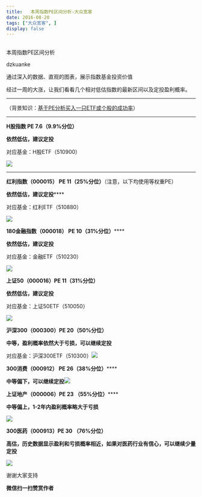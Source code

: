 ```yaml
---
title:   本周指数PE区间分析-大众宽客
date: 2016-08-20
tags: ["大众宽客", ]
display: false
---
```



## 



本周指数PE区间分析




dzkuanke




通过深入的数据、直观的图表，展示指数基金投资价值


经过一周的大涨，让我们看看几个相对低估指数的最新区间以及定投盈利概率。

****

（背景知识：[基于PE分析买入一只ETF或个股的成功率](http://mp.weixin.qq.com/s?__biz=MzAwMTc1MDcwNw==&amp;mid=2648271733&amp;idx=1&amp;sn=b085ceeae8800706f9714c7cfde17289&amp;scene=21#wechat_redirect)）

********

**H股指数 PE 7.6（9.9%分位）**

**依然低估，建议定投**

对应基金：H股ETF（510900）

<img data-s="300,640" data-type="png" data-ratio="0.741106719367589" data-w="506" src="http://mmbiz.qpic.cn/mmbiz/PKw3FQPmhIg7IPXM2UJNDgzWXlC20RJTgMkP0MdiaYkzeeKzM4RUq8jTAfpLY60GxjlXjoeCDX6vkOV5d3ud8YQ/640?wx_fmt=png" style="box-sizing: border-box !important; word-wrap: break-word !important; width: auto !important; visibility: visible !important;"/>



****

**红利指数（000015） PE 11（25%分位）**（注意，以下均使用等权重PE）

**依然低估，建议定投******

对应基金：红利ETF（510880）

<img data-s="300,640" data-type="png" data-ratio="0.7416173570019724" data-w="507" src="http://mmbiz.qpic.cn/mmbiz/PKw3FQPmhIg7IPXM2UJNDgzWXlC20RJTM5WepJcAUmHCGFvtR8ic7eSz4lHhAic4cbc65YibGnnxTr8qWasH314kg/640?wx_fmt=png" style="box-sizing: border-box !important; word-wrap: break-word !important; width: auto !important; visibility: visible !important;"/>



**<strong style="color: rgb(62, 62, 62); font-size: 18px; white-space: pre-wrap; max-width: 100% !important; box-sizing: border-box !important; word-wrap: break-word !important;">**</strong>

**180金融指数（000018） PE 10（31%分位）******

**<strong style="white-space: pre-wrap;">依然低估，建议定投**</strong>**<strong style="white-space: pre-wrap;">**</strong>

对应基金：金融ETF（510230）

<img data-s="300,640" data-type="png" src="http://mmbiz.qpic.cn/mmbiz_png/PKw3FQPmhIiaCpMriaIXN2v1OMXZD7oEqwR4Nh4eDxJiacQ3N0WuAJlrHwKqe1SYTTXaOiaqWY0yqpehiahLkWKByOQ/0?wx_fmt=png" data-ratio="0.7396449704142012" data-w="507"/>

**上证50（000016）PE 11（31%分位）**

**依然低估，建议定投**

对应基金：上证50ETF（510050）

<img data-s="300,640" data-type="png" src="http://mmbiz.qpic.cn/mmbiz_png/PKw3FQPmhIiaCpMriaIXN2v1OMXZD7oEqwyxIGONh7K2sv8j2LnU4HPcwSF8kglysRH3Z9tTT9icTe65zXQroXq3g/0?wx_fmt=png" data-ratio="0.7244701348747592" data-w="519"/>



**沪深300（000300）PE 20（50%分位）**

**中等，盈利概率依然大于亏损，可以继续定投**

对应基金：沪深300ETF（510300）<img class="" data-ratio="0.7396449704142012" data-type="png" data-w="507" width="507" src="http://mmbiz.qpic.cn/mmbiz/PKw3FQPmhIg6TYSccLIMoBw5RUicTmeHJTia13hhvdqIDibh4AaUzQg5f5MnJdGz7h2ibzBHGMhqDoictEia33ug5DVg/640?wx_fmt=png" style="color: rgb(62, 62, 62); font-size: 18px; box-sizing: border-box !important; word-wrap: break-word !important; width: auto !important; visibility: visible !important;"/>



**300消费（000912） PE 26（38%分位）******

**中等偏下，可以继续定投**<img data-s="300,640" data-type="png" data-ratio="0.7396449704142012" data-w="507" src="http://mmbiz.qpic.cn/mmbiz/PKw3FQPmhIhC6MGmVw5qCq4ejZ52RT2e9qtc0fKHKfWAiaLYCm4gdtADfv2B8LgNbiaFCgdp4pfnUYbnw3ObtKyw/640?wx_fmt=png" style="color: rgb(62, 62, 62); font-size: 18px; box-sizing: border-box !important; word-wrap: break-word !important; width: auto !important; visibility: visible !important;"/>



**上证地产（000006）PE 23 （55%分位）******

**<strong style="white-space: pre-wrap;">中等偏上，1-2年内盈利概率略大于亏损**</strong>**<strong style="white-space: pre-wrap;">**</strong>

<img data-s="300,640" data-type="png" src="http://mmbiz.qpic.cn/mmbiz_png/PKw3FQPmhIiaCpMriaIXN2v1OMXZD7oEqwhAGib38Cp5hohFW1s0V2oZStWiaVTYpYPSR2stKLZTibYSXmdibCPuib94Q/0?wx_fmt=png" data-ratio="0.7396449704142012" data-w="507"/>



**300医药（000913）PE 30 （76%分位）**

**高估，历史数据显示盈利和亏损概率相近，如果对医药行业有信心，可以继续少量定投**

<img data-s="300,640" data-type="png" data-ratio="0.7396449704142012" data-w="507" src="http://mmbiz.qpic.cn/mmbiz/PKw3FQPmhIhC6MGmVw5qCq4ejZ52RT2e01cib9gU4Zia7TrFVWzwMbq8FicMqCaQtKnljMhpwLEBiaE2f7nH4kAWWw/640?wx_fmt=png" style="color: rgb(62, 62, 62); font-size: 18px; white-space: pre-wrap; box-sizing: border-box !important; word-wrap: break-word !important; width: auto !important; visibility: visible !important;"/>

谢谢大家支持


**微信扫一扫赞赏作者**